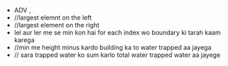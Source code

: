 * ADV ,
* //largest elemnt on the left
* //largest element on the right
* lel aur ler me se min kon hai for each index wo boundary ki tarah kaam karega
* //min me height minus kardo building ka to water trapped aa jayega
* // sara trapped water ko sum karlo total water trapped water aa jayege